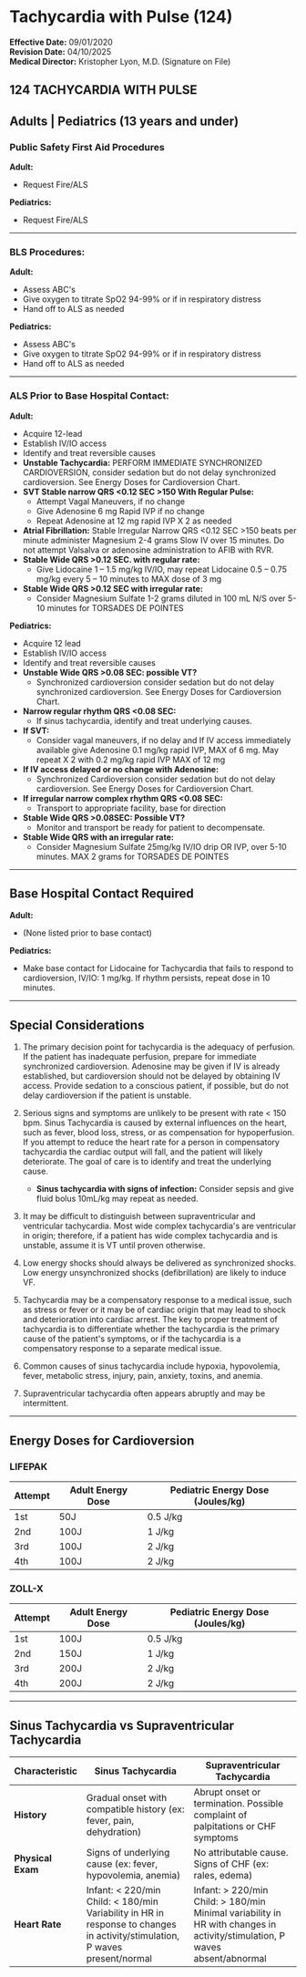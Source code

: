 # Tachycardia with Pulse (124)

**Effective Date:** 09/01/2020  
**Revision Date:** 04/10/2025  
**Medical Director:** Kristopher Lyon, M.D. (Signature on File)

## 124 TACHYCARDIA WITH PULSE

## Adults | Pediatrics (13 years and under)

### Public Safety First Aid Procedures

**Adult:**
- Request Fire/ALS

**Pediatrics:**
- Request Fire/ALS

---

### BLS Procedures:

**Adult:**
- Assess ABC's
- Give oxygen to titrate SpO2 94-99% or if in respiratory distress
- Hand off to ALS as needed

**Pediatrics:**
- Assess ABC's
- Give oxygen to titrate SpO2 94-99% or if in respiratory distress
- Hand off to ALS as needed

---

### ALS Prior to Base Hospital Contact:

**Adult:**
- Acquire 12-lead
- Establish IV/IO access
- Identify and treat reversible causes
- **Unstable Tachycardia:** PERFORM IMMEDIATE SYNCHRONIZED CARDIOVERSION, consider sedation but do not delay synchronized cardioversion. See Energy Doses for Cardioversion Chart.
- **SVT Stable narrow QRS <0.12 SEC >150 With Regular Pulse:**
  - Attempt Vagal Maneuvers, if no change
  - Give Adenosine 6 mg Rapid IVP if no change
  - Repeat Adenosine at 12 mg rapid IVP X 2 as needed
- **Atrial Fibrillation:** Stable Irregular Narrow QRS <0.12 SEC >150 beats per minute administer Magnesium 2-4 grams Slow IV over 15 minutes. Do not attempt Valsalva or adenosine administration to AFIB with RVR.
- **Stable Wide QRS >0.12 SEC. with regular rate:**
  - Give Lidocaine 1 – 1.5 mg/kg IV/IO, may repeat Lidocaine 0.5 – 0.75 mg/kg every 5 – 10 minutes to MAX dose of 3 mg
- **Stable Wide QRS >0.12 SEC with irregular rate:**
  - Consider Magnesium Sulfate 1-2 grams diluted in 100 mL N/S over 5-10 minutes for TORSADES DE POINTES

**Pediatrics:**
- Acquire 12 lead
- Establish IV/IO access
- Identify and treat reversible causes
- **Unstable Wide QRS >0.08 SEC: possible VT?**
  - Synchronized cardioversion consider sedation but do not delay synchronized cardioversion. See Energy Doses for Cardioversion Chart.
- **Narrow regular rhythm QRS <0.08 SEC:**
  - If sinus tachycardia, identify and treat underlying causes.
- **If SVT:**
  - Consider vagal maneuvers, if no delay and If IV access immediately available give Adenosine 0.1 mg/kg rapid IVP, MAX of 6 mg. May repeat X 2 with 0.2 mg/kg rapid IVP MAX of 12 mg
- **If IV access delayed or no change with Adenosine:**
  - Synchronized Cardioversion consider sedation but do not delay cardioversion. See Energy Doses for Cardioversion Chart.
- **If irregular narrow complex rhythm QRS <0.08 SEC:**
  - Transport to appropriate facility, base for direction
- **Stable Wide QRS >0.08SEC: Possible VT?**
  - Monitor and transport be ready for patient to decompensate.
- **Stable Wide QRS with an irregular rate:**
  - Consider Magnesium Sulfate 25mg/kg IV/IO drip OR IVP, over 5-10 minutes. MAX 2 grams for TORSADES DE POINTES

---

## Base Hospital Contact Required

**Adult:**
- (None listed prior to base contact)

**Pediatrics:**
- Make base contact for Lidocaine for Tachycardia that fails to respond to cardioversion, IV/IO: 1 mg/kg. If rhythm persists, repeat dose in 10 minutes.

---

## Special Considerations

1. The primary decision point for tachycardia is the adequacy of perfusion. If the patient has inadequate perfusion, prepare for immediate synchronized cardioversion. Adenosine may be given if IV is already established, but cardioversion should not be delayed by obtaining IV access. Provide sedation to a conscious patient, if possible, but do not delay cardioversion if the patient is unstable.

2. Serious signs and symptoms are unlikely to be present with rate < 150 bpm. Sinus Tachycardia is caused by external influences on the heart, such as fever, blood loss, stress, or as compensation for hypoperfusion. If you attempt to reduce the heart rate for a person in compensatory tachycardia the cardiac output will fall, and the patient will likely deteriorate. The goal of care is to identify and treat the underlying cause.
   - **Sinus tachycardia with signs of infection:** Consider sepsis and give fluid bolus 10mL/kg may repeat as needed.

3. It may be difficult to distinguish between supraventricular and ventricular tachycardia. Most wide complex tachycardia's are ventricular in origin; therefore, if a patient has wide complex tachycardia and is unstable, assume it is VT until proven otherwise.

4. Low energy shocks should always be delivered as synchronized shocks. Low energy unsynchronized shocks (defibrillation) are likely to induce VF.

5. Tachycardia may be a compensatory response to a medical issue, such as stress or fever or it may be of cardiac origin that may lead to shock and deterioration into cardiac arrest. The key to proper treatment of tachycardia is to differentiate whether the tachycardia is the primary cause of the patient's symptoms, or if the tachycardia is a compensatory response to a separate medical issue.

6. Common causes of sinus tachycardia include hypoxia, hypovolemia, fever, metabolic stress, injury, pain, anxiety, toxins, and anemia.

7. Supraventricular tachycardia often appears abruptly and may be intermittent.

---

## Energy Doses for Cardioversion

### LIFEPAK
| Attempt | Adult Energy Dose | Pediatric Energy Dose (Joules/kg) |
|---------|-------------------|-----------------------------------|
| 1st | 50J | 0.5 J/kg |
| 2nd | 100J | 1 J/kg |
| 3rd | 100J | 2 J/kg |
| 4th | 100J | 2 J/kg |

### ZOLL-X
| Attempt | Adult Energy Dose | Pediatric Energy Dose (Joules/kg) |
|---------|-------------------|-----------------------------------|
| 1st | 100J | 0.5 J/kg |
| 2nd | 150J | 1 J/kg |
| 3rd | 200J | 2 J/kg |
| 4th | 200J | 2 J/kg |

---

## Sinus Tachycardia vs Supraventricular Tachycardia

| Characteristic | Sinus Tachycardia | Supraventricular Tachycardia |
|----------------|-------------------|------------------------------|
| **History** | Gradual onset with compatible history (ex: fever, pain, dehydration) | Abrupt onset or termination. Possible complaint of palpitations or CHF symptoms |
| **Physical Exam** | Signs of underlying cause (ex: fever, hypovolemia, anemia) | No attributable cause. Signs of CHF (ex: rales, edema) |
| **Heart Rate** | Infant: < 220/min<br>Child: < 180/min<br>Variability in HR in response to changes in activity/stimulation, P waves present/normal | Infant: > 220/min<br>Child: > 180/min<br>Minimal variability in HR with changes in activity/stimulation, P waves absent/abnormal |


